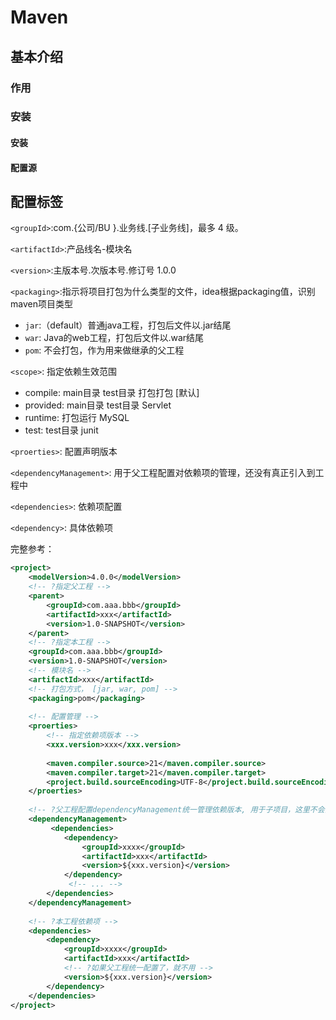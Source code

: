 # Maven

## 基本介绍

### 作用

### 安装

#### 安装

#### 配置源

## 配置标签

`<groupId>`:com.{公司/BU }.业务线.\[子业务线]，最多 4 级。

`<artifactId>`:产品线名-模块名

`<version>`:主版本号.次版本号.修订号 1.0.0

`<packaging>`:指示将项目打包为什么类型的文件，idea根据packaging值，识别maven项目类型

- `jar`:（default）普通java工程，打包后文件以.jar结尾 
- `war`: Java的web工程，打包后文件以.war结尾
- `pom`: 不会打包，作为用来做继承的父工程



`<scope>`: 指定依赖生效范围

- compile: main目录 test目录  打包打包 [默认]
- provided: main目录 test目录  Servlet
- runtime: 打包运行           MySQL
- test: test目录           junit

`<proerties>`: 配置声明版本

 `<dependencyManagement>`: 用于父工程配置对依赖项的管理，还没有真正引入到工程中

`<dependencies>`: 依赖项配置

`<dependency>`: 具体依赖项



完整参考： 

```xml
<project>
    <modelVersion>4.0.0</modelVersion>
    <!-- ?指定父工程 -->
    <parent>
        <groupId>com.aaa.bbb</groupId>
        <artifactId>xxx</artifactId>
        <version>1.0-SNAPSHOT</version>
    </parent>
    <!-- ?指定本工程 -->
    <groupId>com.aaa.bbb</groupId>
    <version>1.0-SNAPSHOT</version>
    <!-- 模块名 -->
    <artifactId>xxx</artifactId>
    <!-- 打包方式， [jar, war, pom] -->
    <packaging>pom</packaging>
    
    <!-- 配置管理 -->
    <proerties>
        <!-- 指定依赖项版本 -->
        <xxx.version>xxx</xxx.version>
        
        <maven.compiler.source>21</maven.compiler.source>
        <maven.compiler.target>21</maven.compiler.target>
        <project.build.sourceEncoding>UTF-8</project.build.sourceEncoding>
    </proerties>
   
    <!-- ?父工程配置dependencyManagement统一管理依赖版本, 用于子项目，这里不会直接引入依赖项-->
    <dependencyManagement>
         <dependencies>
            <dependency>
                <groupId>xxxx</groupId>
                <artifactId>xxx</artifactId>
                <version>${xxx.version}</version>
            </dependency>
             <!-- ... -->
        </dependencies>
    </dependencyManagement>
    
    <!-- ?本工程依赖项 -->
    <dependencies>
        <dependency>
        	<groupId>xxxx</groupId>
            <artifactId>xxx</artifactId>
            <!-- ?如果父工程统一配置了，就不用 -->
            <version>${xxx.version}</version>
        </dependency>
    </dependencies>
</project>
```







